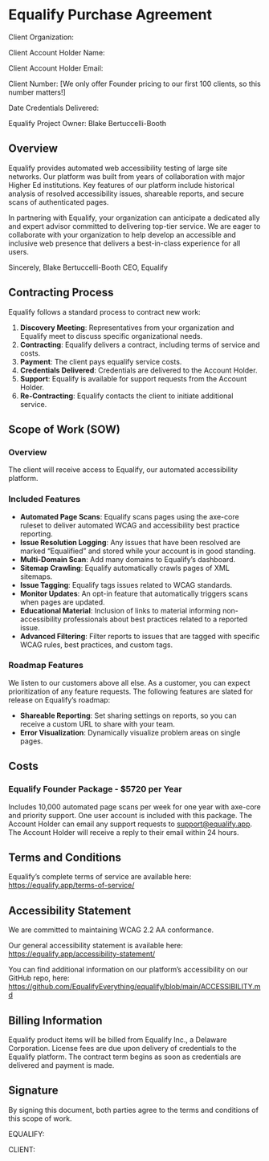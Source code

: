 # Equalify Purchase Agreement
Client Organization: 

Client Account Holder Name:

Client Account Holder Email:

Client Number: [We only offer Founder pricing to our first 100 clients, so this number matters!]

Date Credentials Delivered:

Equalify Project Owner: Blake Bertuccelli-Booth

## Overview
Equalify provides automated web accessibility testing of large site networks. Our platform was built from years of collaboration with major Higher Ed institutions. Key features of our platform include historical analysis of resolved accessibility issues, shareable reports, and secure scans of authenticated pages.

In partnering with Equalify, your organization can anticipate a dedicated ally and expert advisor committed to delivering top-tier service. We are eager to collaborate with your organization to help develop an accessible and inclusive web presence that delivers a best-in-class experience for all users.

Sincerely,
Blake Bertuccelli-Booth
CEO, Equalify

## Contracting Process
Equalify follows a standard process to contract new work:
1. **Discovery Meeting**: Representatives from your organization and Equalify meet to discuss specific organizational needs.
2. **Contracting**: Equalify delivers a contract, including terms of service and costs.
3. **Payment**: The client pays equalify service costs. 
4. **Credentials Delivered**: Credentials are delivered to the Account Holder.
5. **Support**: Equalify is available for support requests from the Account Holder.
6. **Re-Contracting**: Equalify contacts the client to initiate additional service.

## Scope of Work (SOW)
### Overview
The client will receive access to Equalify, our automated accessibility platform.

### Included Features
- **Automated Page Scans**: Equalify scans pages using the axe-core ruleset to deliver automated WCAG and accessibility best practice reporting.
- **Issue Resolution Logging**: Any issues that have been resolved are marked “Equalified” and stored while your account is in good standing.
- **Multi-Domain Scan**: Add many domains to Equalify’s dashboard.
- **Sitemap Crawling**: Equalify automatically crawls pages of XML sitemaps.
- **Issue Tagging**:  Equalify tags issues related to WCAG standards.
- **Monitor Updates**: An opt-in feature that automatically triggers scans when pages are updated.
- **Educational Material**: Inclusion of links to material informing non-accessibility professionals about best practices related to a reported issue.
- **Advanced Filtering**: Filter reports to issues that are tagged with specific WCAG rules, best practices, and custom tags. 

### Roadmap Features
We listen to our customers above all else. As a customer, you can expect prioritization of any feature requests. The following features are slated for release on Equalify’s roadmap:
- **Shareable Reporting**: Set sharing settings on reports, so you can receive a custom URL to share with your team.
- **Error Visualization**: Dynamically visualize problem areas on single pages.

## Costs
### Equalify Founder Package - $5720 per Year
Includes 10,000 automated page scans per week for one year with axe-core and priority support. One user account is included with this package. The Account Holder can email any support requests to [support@equalify.app](mailto:support@equalify.app). The Account Holder will receive a reply to their email within 24 hours.

## Terms and Conditions
Equalify’s complete terms of service are available here: https://equalify.app/terms-of-service/

## Accessibility Statement
We are committed to maintaining WCAG 2.2 AA conformance. 

Our general accessibility statement is available here: https://equalify.app/accessibility-statement/

You can find additional information on our platform’s accessibility on our GitHub repo, here: https://github.com/EqualifyEverything/equalify/blob/main/ACCESSIBILITY.md

## Billing Information
Equalify product items will be billed from Equalify Inc., a Delaware Corporation. License fees are due upon delivery of credentials to the Equalify platform. The contract term begins as soon as credentials are delivered and payment is made.

## Signature
By signing this document, both parties agree to the terms and conditions of this scope of work.

EQUALIFY:



CLIENT:     


